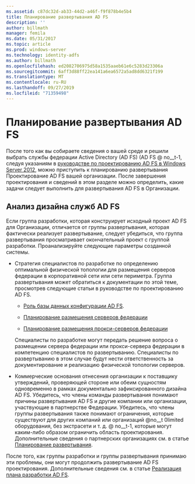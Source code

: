 ```yaml
---
ms.assetid: c87dc32d-ab33-44d2-a46f-f9f878b4e5b4
title: Планирование развертывания AD FS
description: ''
author: billmath
manager: femila
ms.date: 05/31/2017
ms.topic: article
ms.prod: windows-server
ms.technology: identity-adfs
ms.author: billmath
ms.openlocfilehash: ed2082706975d58a1535aaeb61e6c5283d23306a
ms.sourcegitcommit: 6aff3d88ff22ea141a6ea6572a5ad8dd6321f199
ms.translationtype: MT
ms.contentlocale: ru-RU
ms.lasthandoff: 09/27/2019
ms.locfileid: "71359498"
---
```

# <a name="planning-to-deploy-ad-fs"></a>Планирование развертывания AD FS


После того как вы собираете сведения о вашей среде и решили выбрать службы федерации Active Directory (AD FS) \(AD FS @ no__t-1, следуя указаниям в [руководстве по проектированию AD FS в Windows Server 2012](https://technet.microsoft.com/library/dd807036.aspx), можно приступить к планированию развертывания Проектирование AD FS вашей организации. После завершения проектирования и сведений в этом разделе можно определить, какие задачи следует выполнить для развертывания AD FS в Организации.  
  
## <a name="reviewing-your-ad-fs-design"></a>Анализ дизайна служб AD FS  
Если группа разработки, которая конструирует исходный проект AD FS для Организации, отличается от группы развертывания, которая фактически реализует развертывание, следует убедиться, что группа развертывания просматривает окончательный проект с группой разработки. Проанализируйте следующие параметры созданной системы.  
  
-   Стратегия специалистов по разработке по определению оптимальной физической топологии для размещения серверов федерации в корпоративной сети или сети периметра. Группа развертывания может обратиться к документации по этой теме, просмотрев следующие статьи в руководстве по проектированию AD FS.  
  
    -   [Роль базы данных конфигурации AD FS](../../ad-fs/technical-reference/The-Role-of-the-AD-FS-Configuration-Database.md).  
  
    -   [Планирование размещения серверов федерации](https://technet.microsoft.com/library/dd807069.aspx)  
  
    -   [Планирование размещения прокси-серверов федерации](https://technet.microsoft.com/library/dd807130.aspx)  
  
    Специалисты по разработке могут передать решение вопроса о размещении сервера федерации или прокси-сервера федерации в компетенцию специалистов по развертыванию. Специалисты по развертыванию в этом случае будут нести ответственность за документирование и реализацию физической топологии серверов.  
  
-   Коммерческие основания отнесения организации к поставщику утверждений, проверяющей стороне или обеим сущностям одновременно в рамках документально зафиксированного дизайна AD FS. Убедитесь, что члены команды развертывания понимают причины развертывания AD FS и другие компании или организации, участвующие в партнерстве Федерации. Убедитесь, что члены группы развертывания также понимают ограничения, которые существуют для других компаний или организаций @no__t 0limited оборудования, без экстрасети и т. д. @ no__t-1, которые могут каким-либо образом ограничить область проектирования. Дополнительные сведения о партнерских организациях см. в статье [Планирование развертывания](https://technet.microsoft.com/library/dd807083.aspx).  
  
После того, как группы разработки и группы развертывания принимаю эти проблемы, они могут продолжить развертывание AD FS проектирования. Дополнительные сведения см. в статье [Реализация плана разработки AD FS](Implementing-Your-AD-FS-Design-Plan.md).  
